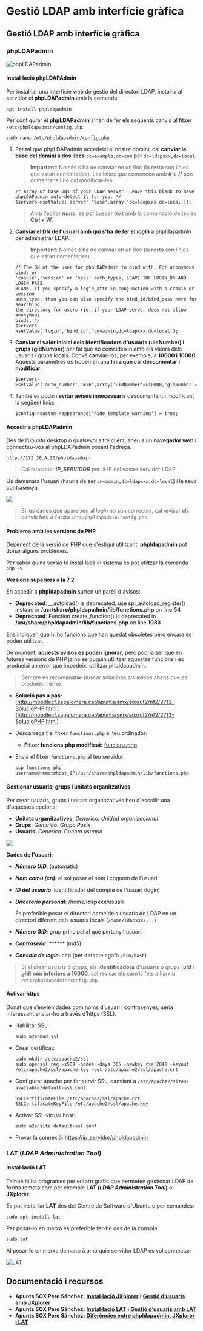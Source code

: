 # Gestió LDAP amb interfície gràfica

## Gestió LDAP amb interfície gràfica

### phpLDAPadmin

![phpLDAPadmin](../../.gitbook/assets/phpldapadmin.jpg)

#### Instal·lació phpLDAPAdmin

Per instal·lar una interfície web de gestió del directori LDAP, instal·la al servidor el **phpLDAPadmin** amb la comanda:

`apt install phpldapadmin`

Per configurar el **phpLDAPadmin** s'han de fer els següents canvis al fitxer `/etc/phpldapadmin/config.php`.

`sudo nano /etc/phpldapadmin/config.php`

1. Per tal que phpLDAPadmin accedeixi al nostre domini, cal **canviar la base del domini a dos llocs** `dc=example,dc=com` per `dc=ldapxxx,dc=local`

   > **Important**: Només s'ha de canviar en un lloc \(la resta són línies que estan comentades\). Les línies que comencen amb **\#** o **//** són comentaris i no cal modificar-les.

   ```text
   /* Array of base DNs of your LDAP server. Leave this blank to have phpLDAPadmin auto-detect it for you. */
   $servers->setValue('server','base',array('dc=ldapxxx,dc=local'));
   ```

   > Amb l'editor _**nano**_, es pot buscar text amb la combinació de tecles **Ctrl + W**.

2. **Canviar el DN de l'usuari amb qui s'ha de fer el** _**login**_ a phpldapadmin per administrar LDAP.

   > **Important**: Només s'ha de canviar en un lloc \(la resta són línies que estan comentades\).

   ```text
   /* The DN of the user for phpLDAPadmin to bind with. For anonymous binds or
   'cookie','session' or 'sasl' auth_types, LEAVE THE LOGIN_DN AND LOGIN_PASS
   BLANK. If you specify a login_attr in conjunction with a cookie or session
   auth_type, then you can also specify the bind_id/bind_pass here for searching
   the directory for users (ie, if your LDAP server does not allow anonymous
   binds. */
   $servers->setValue('login','bind_id','cn=admin,dc=ldapxxx,dc=local');
   ```

3. **Canviar el valor inicial dels identificadors d'usuaris \(uidNumber\) i grups \(gidNumber\)** per tal que no coincideixin amb els valors dels usuaris i grups locals. Convé canviar-los, per exemple, a **10000 i 10000**. Aquests paràmetres es troben en una **línia que cal descomentar i modificar**:

   ```text
   $servers->setValue('auto_number','min',array('uidNumber'=>10000,'gidNumber'=>10000));
   ```

4. També es poden **evitar avisos innecessaris** descomentant i modificant la següent línia:

   ```text
   $config->custom->appearance['hide_template_warning'] = true;
   ```

#### Accedir a phpLDAPadmin

Des de l’ubuntu desktop o qualsevol altre client, aneu a un **navegador web** i connecteu-vos al phpLDAPadmin posant l'adreça.

`http://172.30.A.20/phpldapadmin`

> Cal substituir _**IP\_SERVIDOR**_ per la IP del vostre servidor LDAP.

Us demanarà l'usuari \(hauria de ser `cn=admin,dc=ldapxxx,dc=local`\) i la seva contrasenya.

![](../../.gitbook/assets/uf2-phpldapadmin-login.png)

> Si les dades que apareixen al _login_ no són correctes, cal revisar els canvis fets a l'arxiu `/etc/phpldapadmin/config.php`

#### Problema amb les versions de PHP

Depenent de la versió de PHP que s'estigui utilitzant, **phpldapadmin** pot donar alguns problemes.

Per saber quina versió té instal·lada el sistema es pot utiltzar la comanda `php -v`

**Versions superiors a la 7.2**

En accedir a **phpldapadmin** surten un parell d'avisos:

* **Deprecated**: \_\_autoload\(\) is deprecated, use spl\_autoload\_register\(\) instead in **/usr/share/phpldapadmin/lib/functions.php** on line **54**
* **Deprecated**: Function create\_function\(\) is deprecated in **/usr/share/phpldapadmin/lib/functions.php** on line **1083**

Ens indiquen que hi ha funcions que han quedat obsoletes però encara es poden utilitzar.

De moment, **aquests avisos es poden ignorar**, però podria ser que en futures versions de PHP ja no es puguin utilitzar aquestes funcions i es produeixi un error que impedeixi utilitzar phpldapadmin.

> Sempre és recomanable buscar solucions als avisos abans que es produeixi l'error.

* **Solució pas a pas:** [http://moodlecf.sapalomera.cat/apunts/smx/sox/uf2/nf2/2713-SolucioPHP.html](http://moodlecf.sapalomera.cat/apunts/smx/sox/uf2/nf2/2713-SolucioPHP.html)
* Descarrega't el fitxer `functions.php` el teu ordinador:
  * **Fitxer funcions.php modificat:** [funcions.php](https://drive.google.com/open?id=15fSJwwD_GsRkiF6D6ckFJNtQqrqYifCd)
* Envia el fitxer `functions.php` al teu servidor: 

  `scp functions.php username@remotehost_IP:/usr/share/phpldapadmin/lib/functions.php`

#### Gestionar usuaris, grups i unitats organitzatives

Per crear usuaris, grups i unitats organitzatives heu d'escollir una d'aquestes opcions:

* **Unitats organitzatives**: _Generico: Unidad organizacional_
* **Grups**: _Generico: Grupo Posix_
* **Usuaris**: _Generico: Cuenta usuario_

![](../../.gitbook/assets/uf2-crearobjectesldap.png)

**Dades de l'usuari**:

* _**Número UID**_: \(automàtic\)
* _**Nom comú \(cn\):**_ el sol posar el nom i cognom de l’usuari.
* _**ID del usuario**_: identificador del compte de l'usuari \(login\)
* _**Directorio personal**_: /home/**ldapxxx**/usuari

  És preferible posar el directori _home_ dels usuaris de LDAP en un directori diferent dels usuaris locals \(`/home/ldapxxx/...`\)

* _**Número GID**_: grup principal al què pertany l'usuari
* _**Contraseña**_: \*\*\*\*\*\* \(md5\)
* _**Consola de login**_: cap \(per defecte agafa `/bin/bash`\)

> Si al crear usuaris o grups, els **identificadors** d'usuaris o grups \(_**uid**_ i _**gid**_\) **són inferiors a 10000**, cal revisar els canvis fets a l'arxiu `/etc/phpldapadmin/config.php`.

#### Activar https

Donat que s’envien dades com noms d’usuari i contrasenyes, seria interessant enviar-ho a través d’https \(SSL\).

* Habilitar SSL:

  `sudo a2enmod ssl`

* Crear certificat:

  ```text
  sudo mkdir /etc/apache2/ssl
  sudo openssl req -x509 -nodes -days 365 -newkey rsa:2048 -keyout /etc/apache2/ssl/apache.key -out /etc/apache2/ssl/apache.crt
  ```

* Configurar apache per fer servir SSL, canviant a `/etc/apache2/sites-available/default-ssl.conf`:

  ```text
  SSLCertificateFile /etc/apache2/ssl/apache.crt
  SSLCertificateKeyFile /etc/apache2/ssl/apache.key
  ```

* Activar SSL virtual host:

  `sudo a2ensite default-ssl.conf`

* Provar la connexió: [https://ip\_servidor/phpldapadmin](https://ip_servidor/phpldapadmin)

### LAT \(_LDAP Administration Tool_\)

#### Instal·lació LAT

També hi ha programes per entorn gràfic que permeten gestionar LDAP de forma remota com per exemple **LAT \(**_**LDAP Administration Tool**_**\)** o **JXplorer**.

Es pot instal·lar **LAT** des del Centre de Software d'Ubuntu o per comandes:

`sudo apt install lat`

Per posar-lo en marxa és preferible fer-ho des de la consola:

`sudo lat`

Al posar-lo en marxa demanarà amb quin servidor LDAP es vol connectar:

![LAT](../../.gitbook/assets/lat.png)

## Documentació i recursos

* **Apunts SOX Pere Sánchez:** [**Instal·lació JXplorer**](http://moodlecf.sapalomera.cat/apunts/smx/sox/index.html?cap=1.8.5) **i** [**Gestió d’usuaris amb JXplorer**](http://moodlecf.sapalomera.cat/apunts/smx/sox/index.html?cap=1.8.6)
* **Apunts SOX Pere Sánchez:** [**Instal·lació LAT**](http://moodlecf.sapalomera.cat/apunts/smx/sox/index.html?cap=1.8.9) **i** [**Gestió d’usuaris amb LAT**](http://moodlecf.sapalomera.cat/apunts/smx/sox/index.html?cap=1.8.10)
* **Apunts SOX Pere Sánchez:** [**Diferències entre phpldapadmin, JXplorer i LAT**](http://moodlecf.sapalomera.cat/apunts/smx/sox/index.html?cap=1.8.12)

